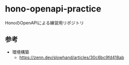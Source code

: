 # hono-openapi-practice
HonoのOpenAPIによる練習用リポジトリ

## 参考
- 環境構築
	- https://zenn.dev/slowhand/articles/30c6bc9fd418ab
